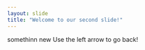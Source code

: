 ```yaml
---
layout: slide
title: "Welcome to our second slide!"
---
```

somethinn new
Use the left arrow to go back!
